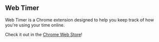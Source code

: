 ## Web Timer

Web Timer is a Chrome extension designed to help you keep track of how
you're using your time online.

Check it out in the [Chrome Web Store](http://goo.gl/uH4WX)!
